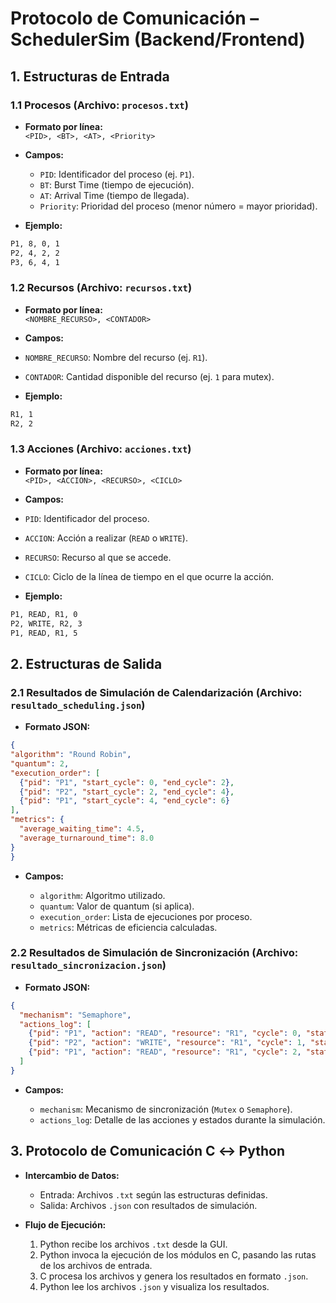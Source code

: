 # Protocolo de Comunicación – SchedulerSim (Backend/Frontend)

## 1. Estructuras de Entrada

### 1.1 Procesos (Archivo: `procesos.txt`)

- **Formato por línea:**  
  `<PID>, <BT>, <AT>, <Priority>`

- **Campos:**
  - `PID`: Identificador del proceso (ej. `P1`).
  - `BT`: Burst Time (tiempo de ejecución).
  - `AT`: Arrival Time (tiempo de llegada).
  - `Priority`: Prioridad del proceso (menor número = mayor prioridad).

- **Ejemplo:**

```bash
P1, 8, 0, 1
P2, 4, 2, 2
P3, 6, 4, 1
```

### 1.2 Recursos (Archivo: `recursos.txt`)

- **Formato por línea:**  
`<NOMBRE_RECURSO>, <CONTADOR>`

- **Campos:**
- `NOMBRE_RECURSO`: Nombre del recurso (ej. `R1`).
- `CONTADOR`: Cantidad disponible del recurso (ej. `1` para mutex).

- **Ejemplo:**

```bash
R1, 1
R2, 2
```

### 1.3 Acciones (Archivo: `acciones.txt`)

- **Formato por línea:**  
`<PID>, <ACCION>, <RECURSO>, <CICLO>`

- **Campos:**
- `PID`: Identificador del proceso.
- `ACCION`: Acción a realizar (`READ` o `WRITE`).
- `RECURSO`: Recurso al que se accede.
- `CICLO`: Ciclo de la línea de tiempo en el que ocurre la acción.

- **Ejemplo:**

```bash
P1, READ, R1, 0
P2, WRITE, R2, 3
P1, READ, R1, 5
```

## 2. Estructuras de Salida

### 2.1 Resultados de Simulación de Calendarización (Archivo: `resultado_scheduling.json`)

- **Formato JSON:**

```json
{
"algorithm": "Round Robin",
"quantum": 2,
"execution_order": [
  {"pid": "P1", "start_cycle": 0, "end_cycle": 2},
  {"pid": "P2", "start_cycle": 2, "end_cycle": 4},
  {"pid": "P1", "start_cycle": 4, "end_cycle": 6}
],
"metrics": {
  "average_waiting_time": 4.5,
  "average_turnaround_time": 8.0
}
}
```

- **Campos:**

  - `algorithm`: Algoritmo utilizado.
  - `quantum`: Valor de quantum (si aplica).
  - `execution_order`: Lista de ejecuciones por proceso.
  - `metrics`: Métricas de eficiencia calculadas.

### 2.2 Resultados de Simulación de Sincronización (Archivo: `resultado_sincronizacion.json`)

- **Formato JSON:**

```json
{
  "mechanism": "Semaphore",
  "actions_log": [
    {"pid": "P1", "action": "READ", "resource": "R1", "cycle": 0, "state": "ACCESSED"},
    {"pid": "P2", "action": "WRITE", "resource": "R1", "cycle": 1, "state": "WAITING"},
    {"pid": "P1", "action": "READ", "resource": "R1", "cycle": 2, "state": "ACCESSED"}
  ]
}
```

- **Campos:**

  - `mechanism`: Mecanismo de sincronización (`Mutex` o `Semaphore`).
  - `actions_log`: Detalle de las acciones y estados durante la simulación.

## 3. Protocolo de Comunicación C ↔ Python

- **Intercambio de Datos:**

  - Entrada: Archivos `.txt` según las estructuras definidas.
  - Salida: Archivos `.json` con resultados de simulación.

- **Flujo de Ejecución:**

  1. Python recibe los archivos `.txt` desde la GUI.
  2. Python invoca la ejecución de los módulos en C, pasando las rutas de los archivos de entrada.
  3. C procesa los archivos y genera los resultados en formato `.json`.
  4. Python lee los archivos `.json` y visualiza los resultados.
